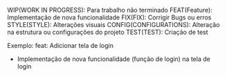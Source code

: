 
WIP(WORK IN PROGRESS): Para trabalho não terminado
FEAT(Feature): Implementação de nova funcionalidade
FIX(FIX): Corrigir Bugs ou erros
STYLE(STYLE): Alterações visuais
CONFIG(CONFIGURATIONS): Alteração na estrutura ou configurações do projeto
TEST(TEST): Criação de test

Exemplo:
  feat: Adicionar tela de login
  - Implementação de nova funcionalidade (função de login) na tela de login
